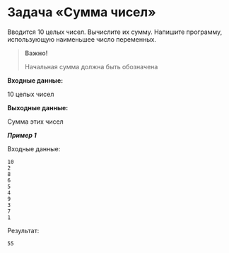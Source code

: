 # Задача «Сумма чисел»

Вводится 10 целых чисел. Вычислите их сумму. Напишите программу, использующую наименьшее число переменных.

> **Важно!**
>
> Начальная сумма должна быть обозначена


**Входные данные:**

10 целых чисел

**Выходные данные:**

Сумма этих чисел

**_Пример 1_**

Входные данные:

```
10
2
8
6
5
4
9
3
7
1
```

Результат:

```
55
```
 